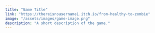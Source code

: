 ```yaml
---
title: "Game Title"
link: "https://thereisnousername1.itch.io/from-healthy-to-zombie"
image: "/assets/images/game-image.png"
description: "A short description of the game."
---
```

